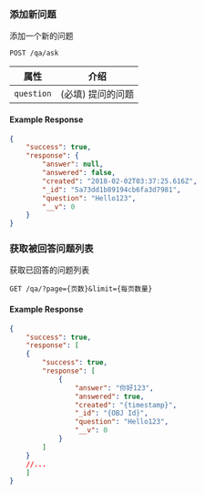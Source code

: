 ### 添加新问题

添加一个新的问题

```endpoint
POST /qa/ask
```

属性 | 介绍
---|---
`question` | (必填) 提问的问题


#### Example Response
```json
{
    "success": true,
    "response": {
        "answer": null,
        "answered": false,
        "created": "2018-02-02T03:37:25.616Z",
        "_id": "5a73dd1b89194cb6fa3d7981",
        "question": "Hello123",
        "__v": 0
    }
}
```

### 获取被回答问题列表

获取已回答的问题列表

```endpoint
GET /qa/?page={页数}&limit={每页数量}
```

#### Example Response

```json
{
    "success": true,
    "response": [
    {
        "success": true,
        "response": [
            {
                "answer": "你好123",
                "answered": true,
                "created": "{timestamp}",
                "_id": "{OBJ Id}",
                "question": "Hello123",
                "__v": 0
            }
        ]
    }
    //...
    ]
}
```



